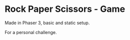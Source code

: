 # Rock Paper Scissors - Game
Made in Phaser 3, basic and static setup.



For a personal challenge.

